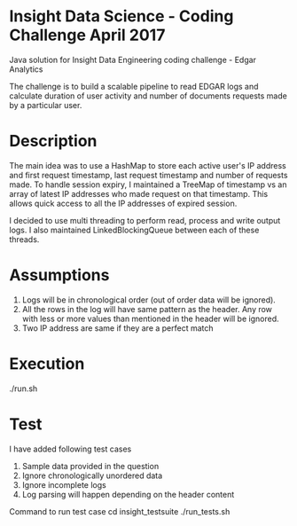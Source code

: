 # Insight Data Science - Coding Challenge April 2017

Java solution for Insight Data Engineering coding challenge - Edgar Analytics

The challenge is to build a scalable pipeline to read EDGAR logs and calculate duration of user activity and number of documents requests made by a particular user.

# Description
The main idea was to use a HashMap to store each active user's IP address and first request timestamp, last request timestamp and number of requests made. To handle session expiry, I maintained a TreeMap of timestamp vs an array of latest IP addresses who made request on that timestamp. This allows quick access to all the IP addresses of expired session.

I decided to use multi threading to perform read, process and write output logs. I also maintained LinkedBlockingQueue between each of these threads.

# Assumptions
1. Logs will be in chronological order (out of order data will be ignored).
2. All the rows in the log will have same pattern as the header. Any row with less or more values than mentioned in the header will be ignored.
3. Two IP address are same if they are a perfect match

# Execution

./run.sh

# Test

I have added following test cases
1. Sample data provided in the question
2. Ignore chronologically unordered data
3. Ignore incomplete logs
4. Log parsing will happen depending on the header content

Command to run test case
cd insight_testsuite
./run_tests.sh
